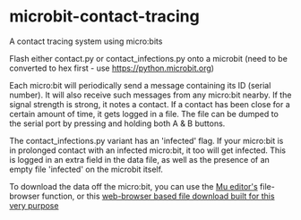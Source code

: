 # microbit-contact-tracing
A contact tracing system using micro:bits

Flash either contact.py or contact_infections.py onto a microbit (need to be converted to hex first - use https://python.microbit.org)

Each micro:bit will periodically send a message containing its ID (serial number). It will also receive such messages from any micro:bit nearby. If the signal strength is strong, it notes a contact. If a contact has been close for a certain amount of time, it gets logged in a file. The file can be dumped to the serial port by pressing and holding both A & B buttons.

The contact_infections.py variant has an 'infected' flag. If your micro:bit is in prolonged contact with an infected micro:bit, it too will get infected. This is logged in an extra field in the data file, as well as the presence of an empty file 'infected' on the microbit itself.

To download the data off the micro:bit, you can use the [Mu editor's](https://codewith.mu/) file-browser function, or this [web-browser based file download built for this very purpose](https://eduvik.github.io/microbit-webusb/)

